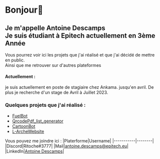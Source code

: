 # Bonjour👋
## Je m'appelle Antoine Descamps<br>Je suis étudiant à Epitech actuellement en 3ème Année

Vous pourrez voir ici les projets que j'ai réalisé et que j'ai décidé de mettre en public.<br>
Ainsi que me retrouver sur d'autres plateformes

#### Actuellement :
  je suis actuellement en poste de stagiaire chez Ankama. jusqu'en avril.
  De plus je recherche d'un stage de Avril à Juillet 2023.

### Quelques projets que j'ai réalisé : 
  - [FuelBot](https://github.com/Ritoche1/FuelBot)
  - [QrcodePdf_list_generator](https://github.com/Ritoche1/QrcodePdf_list_generator)
  - [CartoonBot](https://github.com/Ritoche1/CartoonBot)
  - [L-ArcheWebsite](https://github.com/Ritoche1/L-ArcheWebsite)
 
Vous pouvez me joindre ici :
|Platerforme|Username|
|-----------|--------|
|Discord|Ritoche#3777|
|Mail|antoine.descamps@epitech.eu|
|LinkedIn|[Antoine Descamps](https://www.linkedin.com/in/antoine-descamps-a4894b205/)|
